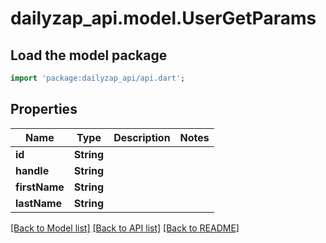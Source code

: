 # dailyzap_api.model.UserGetParams

## Load the model package
```dart
import 'package:dailyzap_api/api.dart';
```

## Properties
Name | Type | Description | Notes
------------ | ------------- | ------------- | -------------
**id** | **String** |  | 
**handle** | **String** |  | 
**firstName** | **String** |  | 
**lastName** | **String** |  | 

[[Back to Model list]](../README.md#documentation-for-models) [[Back to API list]](../README.md#documentation-for-api-endpoints) [[Back to README]](../README.md)



